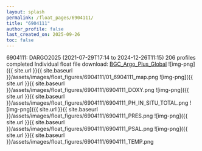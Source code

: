 ```yaml
---
layout: splash
permalink: /float_pages/6904111/
title: "6904111"
author_profile: false
last_created_on: 2025-09-26
toc: false
---
```

 
6904111: DARGO2025 (2021-07-29T17:14 to 2024-12-26T11:15)
206 profiles completed
Individual float file download: [BGC_Argo_Plus_Global](https://ftp.soest.hawaii.edu/bgc_argo_plus/Individual_Floats/outliers_removed/6904111_Sprof_processed.nc)
![img-png]({{ site.url }}{{ site.baseurl }}/assets/images/float_figures/6904111/01_6904111_map.png
![img-png]({{ site.url }}{{ site.baseurl }}/assets/images/float_figures/6904111/6904111_DOXY.png
![img-png]({{ site.url }}{{ site.baseurl }}/assets/images/float_figures/6904111/6904111_PH_IN_SITU_TOTAL.png
![img-png]({{ site.url }}{{ site.baseurl }}/assets/images/float_figures/6904111/6904111_PRES.png
![img-png]({{ site.url }}{{ site.baseurl }}/assets/images/float_figures/6904111/6904111_PSAL.png
![img-png]({{ site.url }}{{ site.baseurl }}/assets/images/float_figures/6904111/6904111_TEMP.png
